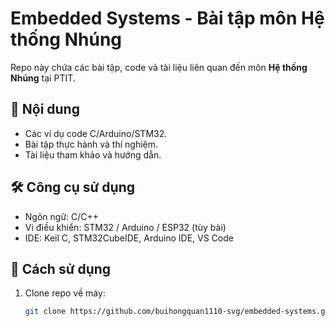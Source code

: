# Embedded Systems - Bài tập môn Hệ thống Nhúng

Repo này chứa các bài tập, code và tài liệu liên quan đến môn **Hệ thống Nhúng** tại PTIT.

## 📌 Nội dung
- Các ví dụ code C/Arduino/STM32.
- Bài tập thực hành và thí nghiệm.
- Tài liệu tham khảo và hướng dẫn.

## 🛠 Công cụ sử dụng
- Ngôn ngữ: C/C++
- Vi điều khiển: STM32 / Arduino / ESP32 (tùy bài)
- IDE: Keil C, STM32CubeIDE, Arduino IDE, VS Code

## 🚀 Cách sử dụng
1. Clone repo về máy:
   ```bash
   git clone https://github.com/buihongquan1110-svg/embedded-systems.git
